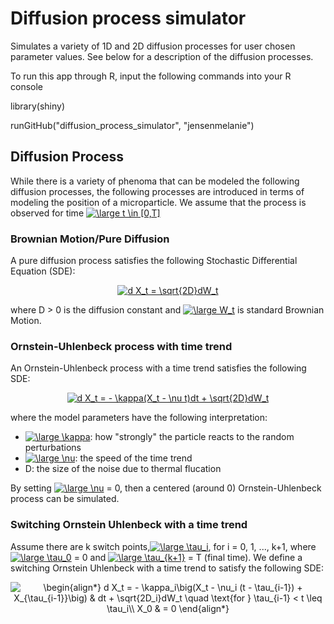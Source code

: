 # Diffusion process simulator

Simulates a variety of 1D and 2D diffusion processes for user chosen parameter values. See below for a description of the diffusion processes.  

To run this app through R, input the following commands into your R console

library(shiny)

runGitHub("diffusion_process_simulator", "jensenmelanie")


## Diffusion Process
While there is a variety of phenoma that can be modeled the following diffusion processes, the following processes are introduced in terms of modeling the position of a microparticle. We assume that the process is observed for time <a href="https://www.codecogs.com/eqnedit.php?latex=\inline&space;\large&space;t&space;\in&space;[0,T]" target="_blank"><img src="https://latex.codecogs.com/gif.latex?\inline&space;\large&space;t&space;\in&space;[0,T]" title="\large t \in [0,T]" /></a>

### Brownian Motion/Pure Diffusion 
A pure diffusion process satisfies the following Stochastic Differential Equation (SDE):

<p align="center">
<a href="https://www.codecogs.com/eqnedit.php?latex=d&space;X_t&space;=&space;\sqrt{2D}dW_t" target="_blank"><img src="https://latex.codecogs.com/gif.latex?d&space;X_t&space;=&space;\sqrt{2D}dW_t" title="d X_t = \sqrt{2D}dW_t" /></a>
</p>
  
where D > 0 is the diffusion constant and <a href="https://www.codecogs.com/eqnedit.php?latex=\inline&space;\large&space;W_t" target="_blank"><img src="https://latex.codecogs.com/gif.latex?\inline&space;\large&space;W_t" title="\large W_t" /></a> is standard Brownian Motion. 

### Ornstein-Uhlenbeck process with time trend
An Ornstein-Uhlenbeck process with a time trend satisfies the following SDE:
<p align="center">
<a href="https://www.codecogs.com/eqnedit.php?latex=d&space;X_t&space;=&space;-&space;\kappa(X_t&space;-&space;\nu&space;t)dt&space;&plus;&space;\sqrt{2D}dW_t" target="_blank"><img src="https://latex.codecogs.com/gif.latex?d&space;X_t&space;=&space;-&space;\kappa(X_t&space;-&space;\nu&space;t)dt&space;&plus;&space;\sqrt{2D}dW_t" title="d X_t = - \kappa(X_t - \nu t)dt + \sqrt{2D}dW_t" /></a>
</p>
where the model parameters have the following interpretation:

- <a href="https://www.codecogs.com/eqnedit.php?latex=\large&space;\kappa" target="_blank"><img src="https://latex.codecogs.com/gif.latex?\large&space;\kappa" title="\large \kappa" /></a>: how "strongly" the particle reacts to the random perturbations 
- <a href="https://www.codecogs.com/eqnedit.php?latex=\large&space;\nu" target="_blank"><img src="https://latex.codecogs.com/gif.latex?\large&space;\nu" title="\large \nu" /></a>: the speed of the time trend
- D: the size of the noise due to thermal flucation 

By setting <a href="https://www.codecogs.com/eqnedit.php?latex=\large&space;\nu" target="_blank"><img src="https://latex.codecogs.com/gif.latex?\large&space;\nu" title="\large \nu" /></a> = 0, then a centered (around 0) Ornstein-Uhlenbeck process can be simulated.

### Switching Ornstein Uhlenbeck with a time trend
Assume there are k switch points,<a href="https://www.codecogs.com/eqnedit.php?latex=\inline&space;\large&space;\tau_i" target="_blank"><img src="https://latex.codecogs.com/gif.latex?\inline&space;\large&space;\tau_i" title="\large \tau_i" /></a>, for i = 0, 1, ..., k+1, where <a href="https://www.codecogs.com/eqnedit.php?latex=\inline&space;\large&space;\tau_0" target="_blank"><img src="https://latex.codecogs.com/gif.latex?\inline&space;\large&space;\tau_0" title="\large \tau_0" /></a>
= 0 and <a href="https://www.codecogs.com/eqnedit.php?latex=\inline&space;\large&space;\tau_{k&plus;1}" target="_blank"><img src="https://latex.codecogs.com/gif.latex?\inline&space;\large&space;\tau_{k&plus;1}" title="\large \tau_{k+1}" /></a> = T (final time).
We define a switching Ornstein Uhlenbeck with a time trend to satisfy the following SDE:

<p align="center">
<img src="https://latex.codecogs.com/gif.latex?\begin{align*}&space;d&space;X_t&space;=&space;-&space;\kappa_i\big(X_t&space;-&space;\nu_i&space;(t&space;-&space;\tau_{i-1})&space;&plus;&space;X_{\tau_{i-1}}\big)&space;&&space;dt&space;&plus;&space;\sqrt{2D_i}dW_t&space;\quad&space;\text{for&space;}&space;\tau_{i-1}&space;<&space;t&space;\leq&space;\tau_i\\&space;X_0&space;&&space;=&space;0&space;\end{align*}" title="\begin{align*} d X_t = - \kappa_i\big(X_t - \nu_i (t - \tau_{i-1}) + X_{\tau_{i-1}}\big) & dt + \sqrt{2D_i}dW_t \quad \text{for } \tau_{i-1} < t \leq \tau_i\\ X_0 & = 0 \end{align*}" />
</p>


